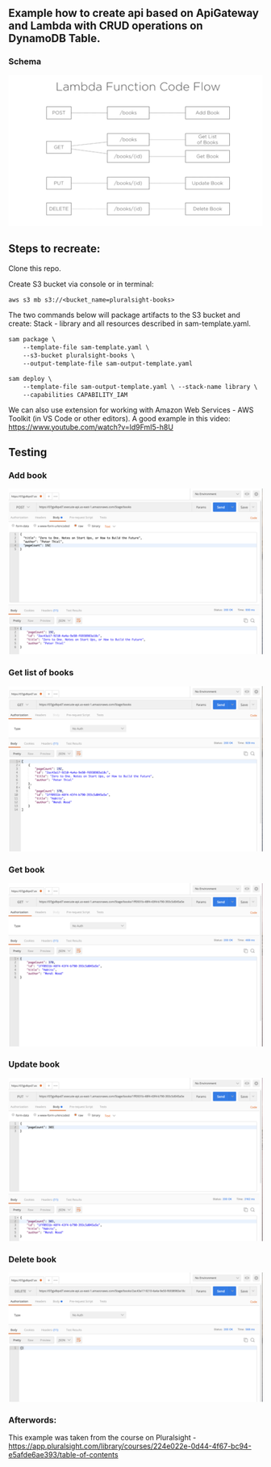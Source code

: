 ## Example how to create api based on ApiGateway and Lambda with CRUD operations on DynamoDB Table.

### Schema
![](img/http-schema.png)


## Steps to recreate:

Clone this repo.

Create S3 bucket via console or in terminal:
```
aws s3 mb s3://<bucket_name=pluralsight-books>
```

The two commands below will package artifacts to the S3 bucket and create: Stack - library and all resources described in sam-template.yaml.

```
sam package \
    --template-file sam-template.yaml \
    --s3-bucket pluralsight-books \
    --output-template-file sam-output-template.yaml
```
```
sam deploy \
    --template-file sam-output-template.yaml \ --stack-name library \
    --capabilities CAPABILITY_IAM
```
We can also use extension for working with Amazon Web Services - AWS Toolkit (in VS Code or other editors).
A good example in this video:
https://www.youtube.com/watch?v=ld9FmI5-h8U

## Testing
### Add book
![](img/post.png)

### Get list of books
![](img/get.png)

### Get book
![](img/getone.png)

### Update book
![](img/put.png)

### Delete book
![](img/delete.png)


### Afterwords:
This example was taken from the course on Pluralsight - https://app.pluralsight.com/library/courses/224e022e-0d44-4f67-bc94-e5afde6ae393/table-of-contents
